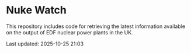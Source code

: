 # Nuke Watch

This repository includes code for retrieving the latest information available on the output of EDF nuclear power plants in the UK.

Last updated: 2025-10-25 21:03